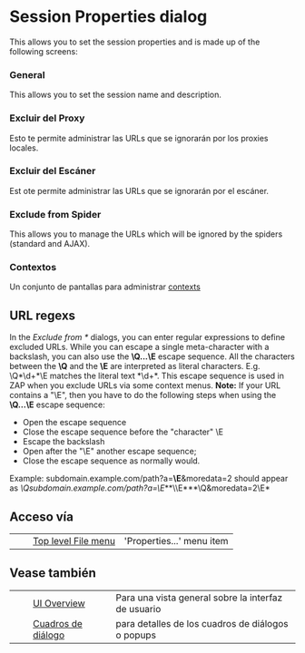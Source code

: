 # Session Properties dialog #

This allows you to set the session properties and is made up of the following screens:

### General ###

This allows you to set the session name and description.

### Excluir del Proxy ###

Esto te permite administrar las URLs que se ignorarán por los proxies locales.

### Excluir del Escáner ###

Est ote permite administrar las URLs que se ignorarán por el escáner.

### Exclude from Spider ###

This allows you to manage the URLs which will be ignored by the spiders (standard and AJAX).

### Contextos ###

Un conjunto de pantallas para administrar [contexts][]

## URL regexs ##

In the *Exclude from \** dialogs, you can enter regular expressions to define excluded URLs. While you can escape a single meta-character with a backslash, you can also use the **\\Q...\\E** escape sequence. All the characters between the **\\Q** and the **\\E** are interpreted as literal characters. E.g. \\Q\*\\d+\*\\E matches the literal text \*\\d+\*. This escape sequence is used in ZAP when you exclude URLs via some context menus.
**Note:** If your URL contains a "\\E", then you have to do the following steps when using the **\\Q...\\E** escape sequence:

 *  Open the escape sequence
 *  Close the escape sequence before the "character" \\E
 *  Escape the backslash
 *  Open after the "\\E" another escape sequence;
 *  Close the escape sequence as normally would.


Example: subdomain.example.com/path?a=**\\E**&moredata=2 should appear as *\\Qsubdomain.example.com/path?a=\\E***\\\\E***\\Q&moredata=2\\E*

## Acceso vía ##

<table> 
 <tbody>
  <tr>
   <td>&nbsp;&nbsp;&nbsp;&nbsp;</td>
   <td> <a href="HelpUiTlmenuFile" rel="nofollow">Top level File menu</a></td>
   <td>'Properties...' menu item</td>
  </tr> 
 </tbody>
</table>

## Vease también ##

<table> 
 <tbody>
  <tr>
   <td>&nbsp;&nbsp;&nbsp;&nbsp;</td>
   <td> <a href="HelpUiOverview" rel="nofollow">UI Overview</a></td>
   <td>Para una vista general sobre la interfaz de usuario</td>
  </tr> 
  <tr>
   <td>&nbsp;&nbsp;&nbsp;&nbsp;</td>
   <td> <a href="HelpUiDialogsDialogs" rel="nofollow">Cuadros de di&aacute;logo</a></td>
   <td>para detalles de los cuadros de di&aacute;logos o popups </td>
  </tr> 
 </tbody>
</table>


[contexts]: HelpStartConceptsContexts